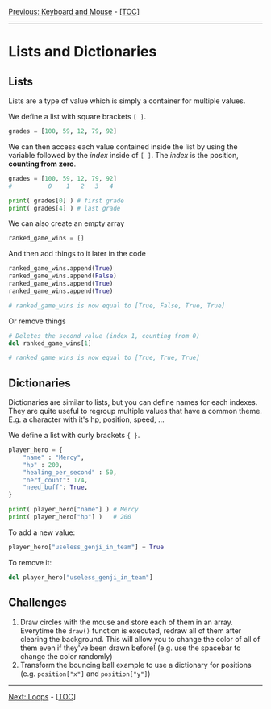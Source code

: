 [Previous: Keyboard and Mouse](04_keyboard_mouse.md) - [[TOC](README.md)]

---

# Lists and Dictionaries

## Lists
Lists are a type of value which is simply a container for multiple values. 

We define a list with square brackets `[ ]`.

```python
grades = [100, 59, 12, 79, 92]
```

We can then access each value contained inside the list by using the variable followed by the *index* inside of `[ ]`. The *index* is the position, **counting from zero**.

```python
grades = [100, 59, 12, 79, 92]
#          0    1   2   3   4

print( grades[0] ) # first grade
print( grades[4] ) # last grade
```

We can also create an empty array
```python
ranked_game_wins = []
```

And then add things to it later in the code

```python
ranked_game_wins.append(True)
ranked_game_wins.append(False)
ranked_game_wins.append(True)
ranked_game_wins.append(True)

# ranked_game_wins is now equal to [True, False, True, True]
```

Or remove things
```python
# Deletes the second value (index 1, counting from 0)
del ranked_game_wins[1]

# ranked_game_wins is now equal to [True, True, True]
```

## Dictionaries

Dictionaries are similar to lists, but you can define names for each indexes. They are quite useful to regroup multiple values that have a common theme. E.g. a character with it's hp, position, speed, ...

We define a list with curly brackets `{ }`.

```python
player_hero = {
    "name" : "Mercy",
    "hp" : 200,
    "healing_per_second" : 50,
    "nerf_count": 174,
    "need_buff": True,
}

print( player_hero["name"] ) # Mercy
print( player_hero["hp"] )   # 200
```

To add a new value:
```python
player_hero["useless_genji_in_team"] = True
```

To remove it:
```python
del player_hero["useless_genji_in_team"]
```

## Challenges
1. Draw circles with the mouse and store each of them in an array. Everytime the `draw()` function is executed, redraw all of them after clearing the background. This will allow you to change the color of all of them even if they've been drawn before! (e.g. use the spacebar to change the color randomly)
2. Transform the bouncing ball example to use a dictionary for positions (e.g. `position["x"]` and `position["y"]`)

------

[Next: Loops](06_loops.md) - [[TOC](README.md)]